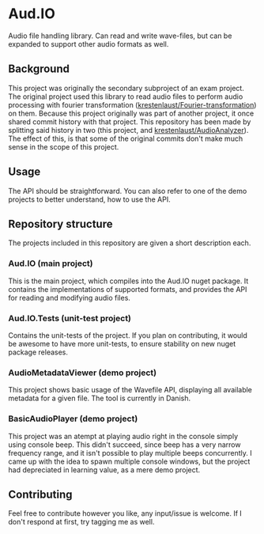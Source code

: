 # Aud.IO
Audio file handling library. Can read and write wave-files, but can be expanded to support other audio formats as well.

## Background
This project was originally the secondary subproject of an exam project. The original project used this library to read audio files to perform audio processing with fourier transformation ([krestenlaust/Fourier-transformation](https://github.com/krestenlaust/Fourier-transformation)) on them. Because this project originally was part of another project, it once shared commit history with that project. This repository has been made by splitting said history in two (this project, and [krestenlaust/AudioAnalyzer](https://github.com/krestenlaust/AudioAnalyzer)). The effect of this, is that some of the original commits don't make much sense in the scope of this project.

## Usage
The API should be straightforward. You can also refer to one of the demo projects to better understand, how to use the API.

## Repository structure
The projects included in this repository are given a short description each.

### Aud.IO (main project)
This is the main project, which compiles into the Aud.IO nuget package. It contains the implementations of supported formats, and provides the API for reading and modifying audio files.

### Aud.IO.Tests (unit-test project)
Contains the unit-tests of the project. If you plan on contributing, it would be awesome to have more unit-tests, to ensure stability on new nuget package releases.

### AudioMetadataViewer (demo project)
This project shows basic usage of the Wavefile API, displaying all available metadata for a given file. The tool is currently in Danish.

### BasicAudioPlayer (demo project)
This project was an atempt at playing audio right in the console simply using console beep. This didn't succeed, since beep has a very narrow frequency range, and it isn't possible to play multiple beeps concurrently. I came up with the idea to spawn multiple console windows, but the project had depreciated in learning value, as a mere demo project.

## Contributing
Feel free to contribute however you like, any input/issue is welcome. If I don't respond at first, try tagging me as well.
